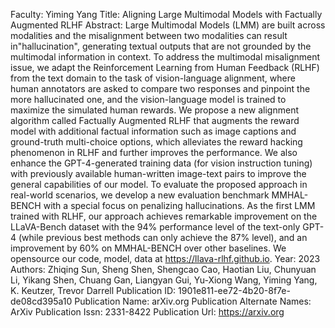 Faculty: Yiming Yang
Title: Aligning Large Multimodal Models with Factually Augmented RLHF
Abstract: Large Multimodal Models (LMM) are built across modalities and the misalignment between two modalities can result in"hallucination", generating textual outputs that are not grounded by the multimodal information in context. To address the multimodal misalignment issue, we adapt the Reinforcement Learning from Human Feedback (RLHF) from the text domain to the task of vision-language alignment, where human annotators are asked to compare two responses and pinpoint the more hallucinated one, and the vision-language model is trained to maximize the simulated human rewards. We propose a new alignment algorithm called Factually Augmented RLHF that augments the reward model with additional factual information such as image captions and ground-truth multi-choice options, which alleviates the reward hacking phenomenon in RLHF and further improves the performance. We also enhance the GPT-4-generated training data (for vision instruction tuning) with previously available human-written image-text pairs to improve the general capabilities of our model. To evaluate the proposed approach in real-world scenarios, we develop a new evaluation benchmark MMHAL-BENCH with a special focus on penalizing hallucinations. As the first LMM trained with RLHF, our approach achieves remarkable improvement on the LLaVA-Bench dataset with the 94% performance level of the text-only GPT-4 (while previous best methods can only achieve the 87% level), and an improvement by 60% on MMHAL-BENCH over other baselines. We opensource our code, model, data at https://llava-rlhf.github.io.
Year: 2023
Authors: Zhiqing Sun, Sheng Shen, Shengcao Cao, Haotian Liu, Chunyuan Li, Yikang Shen, Chuang Gan, Liangyan Gui, Yu-Xiong Wang, Yiming Yang, K. Keutzer, Trevor Darrell
Publication ID: 1901e811-ee72-4b20-8f7e-de08cd395a10
Publication Name: arXiv.org
Publication Alternate Names: ArXiv
Publication Issn: 2331-8422
Publication Url: https://arxiv.org
